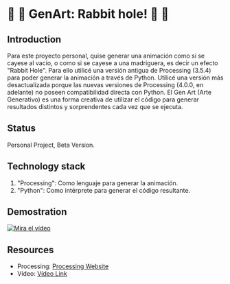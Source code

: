 # 🔄 🔄 GenArt: Rabbit hole! 🔄 🔄 

## Introduction

Para este proyecto personal, quise generar una animación como si se cayese al vacío, o como si se cayese a una madriguera, es decir un efecto "Rabbit Hole".
Para ello utilicé una versión antigua de Processing (3.5.4) para poder generar la animación a través de Python.
Utilicé una versión más desactualizada porque las nuevas versiones de Processing (4.0.0, en adelante) no poseen compatibilidad directa con Python.
El Gen Art (Arte Generativo) es una forma creativa de utilizar el código para generar resultados distintos y sorprendentes cada vez que se ejecuta.

## Status

Personal Project, Beta Version.

## Technology stack
1. "Processing": Como lenguaje para generar la animación.
2. "Python": Como intérprete para generar el código resultante.

## Demostration

[![Mira el vídeo](https://img.youtube.com/vi/lifXYRMrGIE/maxresdefault.jpg)]((https://youtube.com/shorts/lifXYRMrGIE))


## Resources

- Processing: [Processing Website](https://processing.org/)
- Vídeo: [Vídeo Link](https://youtube.com/shorts/lifXYRMrGIE)
